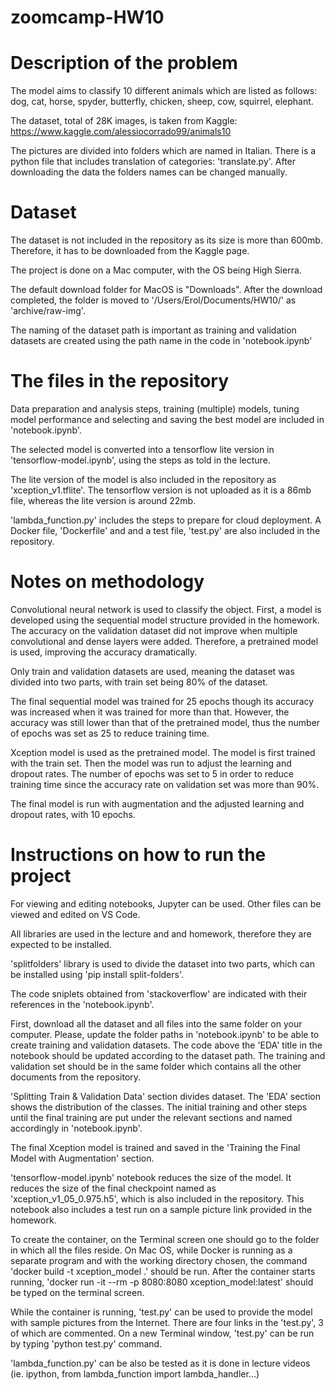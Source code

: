 # zoomcamp-HW10


# Description of the problem

The model aims to classify 10 different animals which are listed as follows: dog, cat, horse, spyder, butterfly, chicken, sheep, cow, squirrel, elephant.

The dataset, total of 28K images, is taken from Kaggle: https://www.kaggle.com/alessiocorrado99/animals10

The pictures are divided into folders which are named in Italian. There is a python file that includes translation of categories: 'translate.py'. After downloading the data the folders names can be changed manually.

# Dataset

The dataset is not included in the repository as its size is more than 600mb. Therefore, it has to be downloaded from the Kaggle page.

The project is done on a Mac computer, with the OS being High Sierra. 

The default download folder for MacOS is "Downloads". After the download completed, the folder is moved to '/Users/Erol/Documents/HW10/' as 'archive/raw-img'. 

The naming of the dataset path is important as training and validation datasets are created using the path name in the code in 'notebook.ipynb'

# The files in the repository

Data preparation and analysis steps, training (multiple) models, tuning model performance and selecting and saving the best model are included in 'notebook.ipynb'.

The selected model is converted into a tensorflow lite version in 'tensorflow-model.ipynb', using the steps as told in the lecture.

The lite version of the model is also included in the repository as 'xception_v1.tflite'. The tensorflow version is not uploaded as it is a 86mb file, whereas the lite version is around 22mb.

'lambda_function.py' includes the steps to prepare for cloud deployment. A Docker file, 'Dockerfile' and and a test file, 'test.py' are also included in the repository.


# Notes on methodology

Convolutional neural network is used to classify the object. First, a model is developed using the sequential model structure provided in the homework. The accuracy on the validation dataset did not improve when multiple convolutional and dense layers were added. Therefore, a pretrained model is used, improving the accuracy dramatically.

Only train and validation datasets are used, meaning the dataset was divided into two parts, with train set being 80% of the dataset.

The final sequential model was trained for 25 epochs though its accuracy was increased when it was trained for more than that. However, the accuracy was still lower than that of the pretrained model, thus the number of epochs was set as 25 to reduce training time.

Xception model is used as the pretrained model. The model is first trained with the train set. Then the model was run to adjust the learning and dropout rates. The number of epochs was set to 5 in order to reduce training time since the accuracy rate on validation set was more than 90%. 

The final model is run with augmentation and the adjusted learning and dropout rates, with 10 epochs.

# Instructions on how to run the project

For viewing and editing notebooks, Jupyter can be used. Other files can be viewed and edited on VS Code.

All libraries are used in the lecture and and homework, therefore they are expected to be installed.

 'splitfolders' library is used to divide the dataset into two parts, which can be installed using 'pip install split-folders'.
 
The code sniplets obtained from 'stackoverflow' are indicated with their references in the 'notebook.ipynb'.

First, download all the dataset and all files into the same folder on your computer. Please, update the folder paths in 'notebook.ipynb' to be able to create training and validation datasets. The code above the 'EDA' title in the notebook should be updated according to the dataset path. The training and validation set should be in the same folder which contains all the other documents from the repository.

'Splitting Train & Validation Data' section divides dataset. The 'EDA' section shows the distribution of the classes. The initial training and other steps until the final training are put under the relevant sections and named accordingly in 'notebook.ipynb'. 

The final Xception model is trained and saved in the 'Training the Final Model with Augmentation' section.

'tensorflow-model.ipynb' notebook reduces the size of the model. It reduces the size of the final checkpoint named as 'xception_v1_05_0.975.h5', which is also included in the repository. This notebook also includes a test run on a sample picture link provided in the homework.

To create the container, on the Terminal screen one should go to the folder in which all the files reside. On Mac OS, while Docker is running as a separate program and with the working directory chosen, the command 'docker build -t xception_model .' should be run. After the container starts running, 'docker run -it --rm -p 8080:8080 xception_model:latest' should be typed on the terminal screen.

While the container is running, 'test.py' can be used to provide the model with sample pictures from the Internet. There are four links in the 'test.py', 3 of which are commented. On a new Terminal window, 'test.py' can be run by typing 'python test.py' command. 

'lambda_function.py' can be also be tested as it is done in lecture videos (ie. ipython, from lambda_function import lambda_handler...)
 
